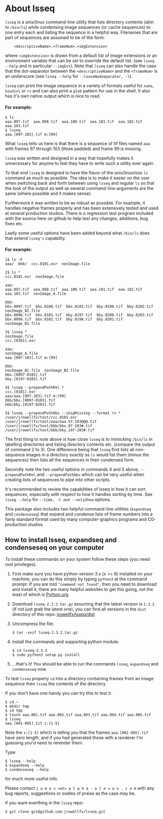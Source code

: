 # About lsseq

`lsseq` is a unix/linux command-line utility that
lists directory contents (akin to `/bin/ls`) while condensing image
sequences (or cache sequences) to one entry each and listing the sequence in
a helpful way. Filenames that are part of sequences are assumed to be of
the form:
```
    <descriptiveName>.<frameNum>.<imgExtension>
```
where `<imgExtension>` is drawn from a default list of image extensions or an
environment variable that can be set to override the default list. (see
`lsseq --help` and in particular `--imgExt`).
Note that `lsseq` can also handle the case that the dot-separator
between the `<descriptiveName>` and the `<frameNum>` is an underscore
(see `lsseq --help` for `--looseNumSeparator, -l`).

`lsseq` can print the image sequence in a variety of formats useful for `nuke`,
`houdini` or `rv` and can also print a `glob` pattern for use in the shell. It also
has it's own native output which is nice to read.

#### For example:
```
$ ls
aaa.097.tif  aaa.098.tif  aaa.100.tif  aaa.101.tif  aaa.102.tif  aaa.103.tif
$ lsseq
aaa.[097-103].tif m:[99]
```
What `lsseq` tells us here is that there is a sequence of tif files named
`aaa` with frames 97 through 103 (three padded) and frame 99 is missing.

`lsseq` was written and designed in a way that hopefully makes it unnecessary
for anyone to feel they have to write such a utility ever again.

To that end `lsseq` is designed to have the flavor of the unix/linux/osx `ls`
command as much as possible. The idea is to make it easier on the user when
switching back and forth between using `lsseq` and regular `ls` so that the
look of the output as well as several command-line-arguments are the same
(where possible and it makes sense).

Furthermore it was written to be as robust as possible. For example, it
handles negative frames properly and has been extensively tested and used at
several production studios. There is a regression test program included with
the source here on github to help test any changes, additions, bug fixes
etc.

Lastly some useful options have been added beyond what `/bin/ls` does that
extend `lsseq's` capability.

#### For example:
```
1$ ls -F
aaa/  bbb/  ccc.0101.exr  nonImage.file

2$ ls *
ccc.0101.exr  nonImage.file

aaa:
aaa.097.tif  aaa.098.tif  aaa.100.tif  aaa.101.tif  aaa.102.tif  aaa.103.tif  nonImage_A.file

bbb:
bbx.0097.tif  bbx.0100.tif  bbx.0103.tif  bby.0199.tif  bby.0202.tif      nonImage_B2.file
bbx.0098.tif  bbx.0101.tif  bby.0197.tif  bby.0200.tif  bby.0203.tif
bbx.0099.tif  bbx.0102.tif  bby.0198.tif  bby.0201.tif  nonImage_B1.file

3$ lsseq *
nonImage.file
ccc.[0101].exr

aaa:
nonImage_A.file
aaa.[097-103].tif m:[99]

bbb:
nonImage_B1.file  nonImage_B2.file
bbx.[0097-0103].tif
bby.[0197-0203].tif

4$ lsseq --prependPathRel *
ccc.[0101].exr
aaa/aaa.[097-103].tif m:[99]
bbb/bbx.[0097-0103].tif
bbb/bby.[0197-0203].tif

5$ lsseq --prependPathAbs --skipMissing --format rv *
/user/jrowellfx/test/ccc.0101.exr
/user/jrowellfx/test/aaa/aaa.97-103@@@.tif
/user/jrowellfx/test/bbb/bbx.97-103#.tif
/user/jrowellfx/test/bbb/bby.197-203#.tif
```
The first thing to note above is how close `lsseq` is to mimicking `/bin/ls` in
labelling directories and listing directory contents etc. (compare the
output of command 2 to 3). One difference being that `lsseq` first lists all
non-sequence images in a directory exactly as `ls` would list them (minus the
sequences) then lists all the sequences in their condensed form.

Secondly note the two useful options in commands 4 and 5 above,
`--prependPathRel` and `--prependPathAbs` which can be very useful when creating
lists of sequences to pipe into other scripts.

It's recommended to review the capabilities of lsseq in how it can sort
sequences, especially with respect to how it handles sorting by time. See
`lsseq --help` for `--time, -t and --onlyShow` options.

This package also includes two helpful command-line utilities (`expandseq` and `condenseseq`) that
expand and condense lists of frame numbers into a fairly standard format
used by many computer-graphics programs and CG-production studios.

## How to install lsseq, expandseq and condenseseq on your computer

To install these commands on your system follow these steps (you need root
privileges).

1)  First make sure you have python version 3.x (x >= 6) installed on your machine, you can do
    this simply by typing `python3` at the command prompt. If you are told
    `"command not found"`, then you need to download and install it, there are
    many helpful websites to get this going, not the least of which is [Python.org](https://www.python.org/).

2)  Download `lsseq-2.3.2.tar.gz` assuming that the latest version is `2.3.2` (if
    not just grab the latest one), you can find all versions in the `dist` directory of this
    repo: [jrowellfx/lsseq/dist](dist)

3)  Uncompress the file:
    ```
    $ tar -xvzf lsseq-2.3.2.tar.gz
    ```
4)  install the commands and supporting python module:
    ```
    $ cd lsseq-2.3.2
    $ sudo python3 setup.py install
    ```

5)  ...that's it! You should be able to run the commands `lsseq`, `expandseq`
    and `condenseseq` now.

To test `lsseq` properly `cd` into a directory containing frames from an image
sequence then `lsseq` the contents of the directory.

If you don't have one handy you can try this to test it.
```
$ cd ~
$ mkdir tmp
$ cd tmp
$ touch aaa.001.tif aaa.002.tif aaa.003.tif aaa.004.tif aaa.005.tif
$ lsseq
aaa.[001-005].tif z:[1-5]
```
Note the `z:[1-5]` which is telling you that the frames `aaa.[001-005].tif`
have zero length, and if you had generated those with a renderer I'm
guessing you'd need to rerender them.

Type:
```
$ lsseq --help
$ expandseq --help
$ condenseseq --help
```
for much more useful info.

Please contact `j a m e s <at> a l p h a - e l e v e n . c o m` with any bug
reports, suggestions or oodles of praise as the case may be.

If you want everthing in the `lsseq` repo:
```
$ git clone git@github.com:jrowellfx/lsseq.git
```

